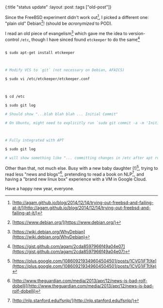 {:title "status update"
:layout :post
 :tags ["old-post"]}



Since the FreeBSD experiment didn't work out[^1], I picked a different one: "plain old" Debian[^2]! (should be _acronymized_ to POD).



I read an old piece of evangelism[^3] which gave me the idea to version-control `/etc`, though I have sinced found `etckeeper` to do the same[^7]



```sh

$ sudo apt-get install etckeeper

 

# Modify VCS to `git` (not necessary on Debian, AFAICS)

$ sudo vi /etc/etckeeper/etckeeper.conf

 

$ cd /etc

$ sudo git log

# Should show "...blah blah blah ... Initial Commit"

# On Ubuntu, might need to explicitly run `sudo git commit -a -m 'Initial commit`

 

# Fully integrated with APT

$ sudo git log

# will show something like "... committing changes in /etc after apt run ..."

```



Other than that, not much else. Busy with a new baby daughter (!)[^4], trying to read less "news and blogs"[^5], pretending to read a book on NLP[^6], and having a "brand new linux box" experience with a VM in Google Cloud.



Have a happy new year, everyone.



[^1]: [http://agam.github.io/blog/2014/12/14/trying-out-freebsd-and-failing-at-it/](http://agam.github.io/blog/2014/12/14/trying-out-freebsd-and-failing-at-it/)

[^2]: [https://www.debian.org/](https://www.debian.org/)

[^3]: [https://wiki.debian.org/WhyDebian](https://wiki.debian.org/WhyDebian)

[^7]: [https://gist.github.com/agam/2cda8597966f49a04e07](https://gist.github.com/agam/2cda8597966f49a04e07)

[^4]: [https://plus.google.com/108609219349604504501/posts/1CVG1iFTtXe](https://plus.google.com/108609219349604504501/posts/1CVG1iFTtXe)

[^5]: [http://www.theguardian.com/media/2013/apr/12/news-is-bad-rolf-dobelli](http://www.theguardian.com/media/2013/apr/12/news-is-bad-rolf-dobelli)

[^6]: [http://nlp.stanford.edu/fsnlp/](http://nlp.stanford.edu/fsnlp/)
